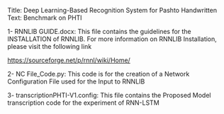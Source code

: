Title: Deep Learning-Based Recognition System for Pashto Handwritten Text: Benchmark on PHTI

1- RNNLIB GUIDE.docx: This file contains the guidelines for the INSTALLATION of RNNLIB. For more information on RNNLIB Installation, please visit the following link

https://sourceforge.net/p/rnnl/wiki/Home/

2- NC File_Code.py: This code is for the creation of a Network Configuration File used for the Input to RNNLIB

3- transcriptionPHTI-V1.config: This file  contains the Proposed Model transcription code for the experiment of RNN-LSTM 

